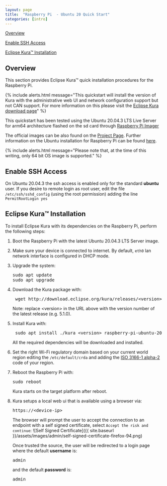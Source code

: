 ```yaml
---
layout: page
title:  "Raspberry Pi  - Ubuntu 20 Quick Start"
categories: [intro]
---
```


[Overview](#overview)

[Enable SSH Access](#enable-ssh-access)

[Eclipse Kura&trade; Installation](#eclipse-kura-installation)

## Overview

This section provides Eclipse Kura&trade; quick installation procedures for the
Raspberry Pi.

{% include alerts.html message="This quickstart will install the version of Kura with the administrative web UI and network configuration support but not CAN support. For more information on this please visit the [Eclipse Kura download page](https://www.eclipse.org/kura/downloads.php)" %}

This quickstart has been tested using the Ubuntu 20.04.3 LTS Live Server for arm64 architecture flashed on the sd card through [Raspberry Pi Imager](https://www.raspberrypi.com/software/)

The official images can be also found on the [Project Page](https://ubuntu.com/download/raspberry-pi). Further information on the Ubuntu installation for Raspberry Pi can be found [here](https://ubuntu.com/tutorials/how-to-install-ubuntu-on-your-raspberry-pi).

{% include alerts.html message="Please note that, at the time of this writing, only 64 bit OS image is supported." %}

## Enable SSH Access

On Ubuntu 20.04.3 the ssh access is enabled only for the standard **ubuntu** user. If you desire to remote login as root user, edit the file `/etc/ssh/sshd_config` (using the root permission) adding the line `PermitRootLogin yes`

## Eclipse Kura&trade; Installation

To install Eclipse Kura with its dependencies on the Raspberry Pi, perform the
following steps:

1. Boot the Raspberry Pi with the latest Ubuntu 20.04.3 LTS Server image.

2. Make sure your device is connected to internet. By default, `eth0` lan network interface is configured in DHCP mode.

3. Upgrade the system:

   <pre>
   sudo apt update
   sudo apt upgrade
   </pre>

4. Download the Kura package with:

    <pre> wget http://download.eclipse.org/kura/releases/&lt;version&gt;/kura_&lt;version&gt;_raspberry-pi-ubuntu-20_installer.deb</pre>

    Note: replace \<version\> in the URL above with the version number of the latest release (e.g. 5.1.0).

5. Install Kura with:

    <pre> sudo apt install ./kura_&lt;version&gt;_raspberry-pi-ubuntu-20_installer.deb</pre>

    All the required dependencies will be downloaded and installed.

6. Set the right Wi-Fi regulatory domain based on your current world region editing the `/etc/default/crda` and adding the [ISO 3166-1 alpha-2](https://it.wikipedia.org/wiki/ISO_3166-1_alpha-2) code of your region.

7. Reboot the Raspberry Pi with:

    <pre>sudo reboot</pre>

    Kura starts on the target platform after reboot.

8. Kura setups a local web ui that is available using a browser via:

     <pre>https://&lt;device-ip&gt;</pre>

     The browser will prompt the user to accept the connection to an endpoint with a self signed certificate, select `Accept the risk and continue`:
     ![Self Signed Certificate]({{ site.baseurl }}/assets/images/admin/self-signed-certificate-firefox-94.png)

     Once trusted the source, the user will be redirected to a login page where the default **username** is:

     <pre>admin</pre>

     and the default **password** is:

     <pre>admin</pre>
